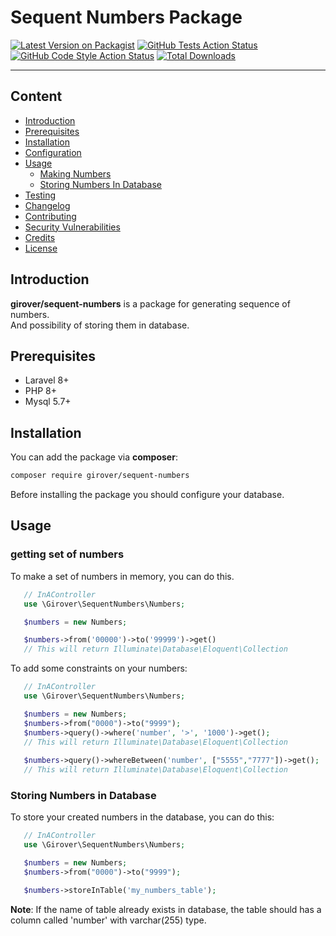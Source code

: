 # Sequent Numbers Package

[![Latest Version on Packagist](https://img.shields.io/packagist/v/girover/sequent-numbers.svg?style=flat-square)](https://packagist.org/packages/girover/sequent-numbers)
[![GitHub Tests Action Status](https://img.shields.io/github/workflow/status/girover/sequent-numbers/run-tests?label=tests)](https://github.com/girover/sequent-numbers/actions?query=workflow%3Arun-tests+branch%3Amain)
[![GitHub Code Style Action Status](https://img.shields.io/github/workflow/status/girover/sequent-numbers/Check%20&%20fix%20styling?label=code%20style)](https://github.com/girover/sequent-numbers/actions?query=workflow%3A"Check+%26+fix+styling"+branch%3Amain)
[![Total Downloads](https://img.shields.io/packagist/dt/girover/sequent-numbers.svg?style=flat-square)](https://packagist.org/packages/girover/sequent-numbers)

---
## Content

  - [Introduction](#introduction)
  - [Prerequisites](#prerequisites)
  - [Installation](#installation)
  - [Configuration](#configuration)
  - [Usage](#usage)
    - [Making Numbers](#making-numbers)
    - [Storing Numbers In Database](#storing-numbers-in-database)
  - [Testing](#testing)
  - [Changelog](#changelog)
  - [Contributing](#contributing)
  - [Security Vulnerabilities](#security-vulnerabilities)
  - [Credits](#credits)
  - [License](#license)


## Introduction
**girover/sequent-numbers** is a package for generating sequence of numbers.   
And possibility of storing them in database.
## Prerequisites
- Laravel 8+
- PHP 8+
- Mysql 5.7+
## Installation
You can add the package via **composer**:

```bash
composer require girover/sequent-numbers

```
Before installing the package you should configure your database.   

## Usage

 ### getting set of numbers
To make a set of numbers in memory, you can do this.

 ```php
    // InAController
    use \Girover\SequentNumbers\Numbers;

    $numbers = new Numbers;

    $numbers->from('00000')->to('99999')->get()
    // This will return Illuminate\Database\Eloquent\Collection

 ```

 To add some constraints on your numbers:

 ```php
    // InAController
    use \Girover\SequentNumbers\Numbers;

    $numbers = new Numbers;
    $numbers->from("0000")->to("9999");
    $numbers->query()->where('number', '>', '1000')->get();
    // This will return Illuminate\Database\Eloquent\Collection
    
    $numbers->query()->whereBetween('number', ["5555","7777"])->get();
    // This will return Illuminate\Database\Eloquent\Collection

 ```

 ### Storing Numbers in Database

 To store your created numbers in the database, you can do this:

 
 ```php
    // InAController
    use \Girover\SequentNumbers\Numbers;

    $numbers = new Numbers;
    $numbers->from("0000")->to("9999");

    $numbers->storeInTable('my_numbers_table');

 ```
 **Note**: If the name of table already exists in database, the table should has 
 a column called 'number' with varchar(255) type.